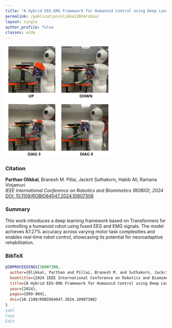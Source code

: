 ```yaml
---
title: "A Hybrid EEG-EMG Framework for Humanoid Control using Deep Learning Transformers"
permalink: /publication/olikkal2024robio/
layout: single
author_profile: false
classes: wide
---
```


![Robot Demo](/assets/images/EEG_EMG_Robot.png)

### Citation  
**Parthan Olikkal**, Branesh M. Pillai, Jackrit Suthakorn, Habib Ali, Ramana Vinjamuri  
_IEEE International Conference on Robotics and Biomimetics (ROBIO), 2024_  
[DOI: 10.1109/ROBIO64047.2024.10907308](https://doi.org/10.1109/ROBIO64047.2024.10907308)

### Summary  
This work introduces a deep learning framework based on Transformers for controlling a humanoid robot using fused EEG and EMG signals. The model achieves 87.27% accuracy across varying motor task complexities and enables real-time robot control, showcasing its potential for neuroadaptive rehabilitation.

### BibTeX

```bibtex
@INPROCEEDINGS{10907308,
  author={Olikkal, Parthan and Pillai, Branesh M. and Suthakorn, Jackrit and Ali, Habib and Vinjamuri, Ramana},
  booktitle={2024 IEEE International Conference on Robotics and Biomimetics (ROBIO)}, 
  title={A Hybrid EEG-EMG Framework for Humanoid Control using Deep Learning Transformers}, 
  year={2024},
  pages={899-904},
  doi={10.1109/ROBIO64047.2024.10907308}
}
yaml
Copy
Edit
